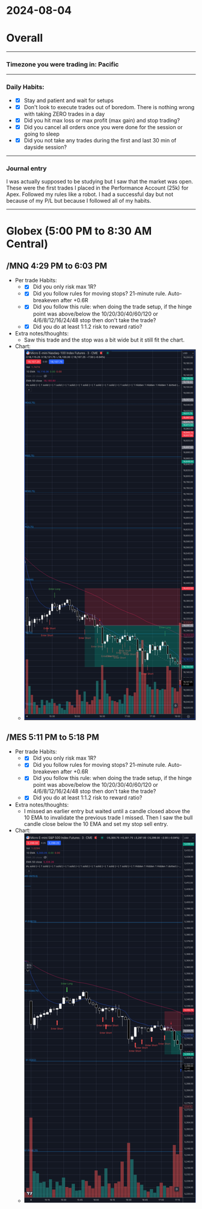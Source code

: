 # 2024-08-04

# Overall
_____
### Timezone you were trading in: Pacific
_____
### Daily Habits:
- - [x] Stay and patient and wait for setups
- - [x] Don't look to execute trades out of boredom. There is nothing wrong with taking ZERO trades in a day
- - [x] Did you hit max loss or max profit (max gain) and stop trading?
- - [x] Did you cancel all orders once you were done for the session or going to sleep
- - [x] Did you not take any trades during the first and last 30 min of dayside session?
_____ 

### Journal entry
I was actually supposed to be studying but I saw that the market was open. These were the first trades I placed in the Performance Account (25k) for Apex. Followed my rules like a robot. I had a successful day but not because of my P/L but because I followed all of my habits.
_____


# Globex (5:00 PM to 8:30 AM Central)
## /MNQ 4:29 PM to 6:03 PM
- Per trade Habits:
  - - [x] Did you only risk max 1R?
  - - [x] Did you follow rules for moving stops? 21-minute rule. Auto-breakeven after +0.6R
  - - [x] Did you follow this rule: when doing the trade setup, if the hinge point was above/below the 10/20/30/40/60/120 or 4/6/8/12/16/24/48 stop then don't take the trade?
  - - [x] Did you do at least 1:1.2 risk to reward ratio?
- Extra notes/thoughts:
  - Saw this trade and the stop was a bit wide but it still fit the chart.
- Chart:
  - ![Chart](charts/Screen%20Shot%202024-08-04%20at%2019.04.11.png?raw=true)
 
## /MES 5:11 PM to 5:18 PM
- Per trade Habits:
  - - [x] Did you only risk max 1R?
  - - [x] Did you follow rules for moving stops? 21-minute rule. Auto-breakeven after +0.6R
  - - [x] Did you follow this rule: when doing the trade setup, if the hinge point was above/below the 10/20/30/40/60/120 or 4/6/8/12/16/24/48 stop then don't take the trade?
  - - [x] Did you do at least 1:1.2 risk to reward ratio?
- Extra notes/thoughts:
  - I missed an earlier entry but waited until a candle closed above the 10 EMA to invalidate the previous trade I missed. Then I saw the bull candle close below the 10 EMA and set my stop sell entry.
- Chart:
  - ![Chart](charts/Screen%20Shot%202024-08-04%20at%2019.04.18.png?raw=true)

